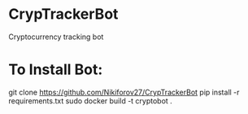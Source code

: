 # CrypTrackerBot
Сryptocurrency tracking bot

# To Install Bot:
git clone https://github.com/Nikiforov27/CrypTrackerBot
pip install -r requirements.txt
sudo docker build -t cryptobot .
